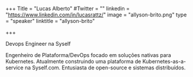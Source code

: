 +++
Title = "Lucas Alberto"
#Twitter = ""
linkedin = "https://www.linkedin.com/in/lucasrattz/"
image = "allyson-brito.png"
type = "speaker"
linktitle = "allyson-brito"

+++

Devops Engineer na Syself

Engenheiro de Plataforma/DevOps focado em soluções nativas para Kubernetes. Atualmente construindo uma plataforma de Kubernetes-as-a-service na Syself.com. Entusiasta de open-source e sistemas distribuídos.
